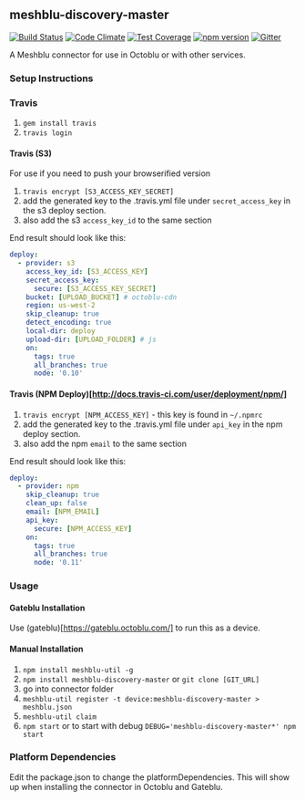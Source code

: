 ## meshblu-discovery-master

[![Build Status](https://travis-ci.org/octoblu/meshblu-discovery-master.svg?branch=master)](https://travis-ci.org/octoblu/meshblu-discovery-master)
[![Code Climate](https://codeclimate.com/github/octoblu/meshblu-discovery-master/badges/gpa.svg)](https://codeclimate.com/github/octoblu/meshblu-discovery-master)
[![Test Coverage](https://codeclimate.com/github/octoblu/meshblu-discovery-master/badges/coverage.svg)](https://codeclimate.com/github/octoblu/meshblu-discovery-master)
[![npm version](https://badge.fury.io/js/meshblu-discovery-master.svg)](http://badge.fury.io/js/meshblu-discovery-master)
[![Gitter](https://badges.gitter.im/octoblu/help.svg)](https://gitter.im/octoblu/help)

A Meshblu connector for use in Octoblu or with other services.

### Setup Instructions

### Travis

1. `gem install travis`
1. `travis login`

#### Travis (S3)

For use if you need to push your browserified version

1. `travis encrypt [S3_ACCESS_KEY_SECRET]`
1. add the generated key to the .travis.yml file under `secret_access_key` in the s3 deploy section.
1. also add the s3 `access_key_id` to the same section

End result should look like this:

```yml
deploy:
  - provider: s3
    access_key_id: [S3_ACCESS_KEY]
    secret_access_key:
      secure: [S3_ACCESS_KEY_SECRET]
    bucket: [UPLOAD_BUCKET] # octoblu-cdn
    region: us-west-2
    skip_cleanup: true
    detect_encoding: true
    local-dir: deploy
    upload-dir: [UPLOAD_FOLDER] # js
    on:
      tags: true
      all_branches: true
      node: '0.10'
```

#### Travis (NPM Deploy)[http://docs.travis-ci.com/user/deployment/npm/]

1. `travis encrypt [NPM_ACCESS_KEY]` - this key is found in `~/.npmrc`
1. add the generated key to the .travis.yml file under `api_key` in the npm deploy section.
1. also add the npm `email` to the same section

End result should look like this:

```yml
deploy:
  - provider: npm
    skip_cleanup: true
    clean_up: false
    email: [NPM_EMAIL]
    api_key:
      secure: [NPM_ACCESS_KEY]
    on:
      tags: true
      all_branches: true
      node: '0.11'
```

### Usage

#### Gateblu Installation

Use (gateblu)[https://gateblu.octoblu.com/] to run this as a device.

#### Manual Installation

1. `npm install meshblu-util -g`
1. `npm install meshblu-discovery-master` or `git clone [GIT_URL]`
1. go into connector folder
1. `meshblu-util register -t device:meshblu-discovery-master > meshblu.json`
1. `meshblu-util claim`
1. `npm start` or to start with debug `DEBUG='meshblu-discovery-master*' npm start`


### Platform Dependencies

Edit the package.json to change the platformDependencies. This will show up when installing the connector in Octoblu and Gateblu.
